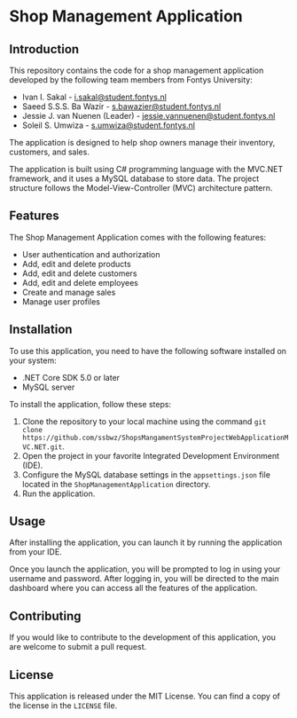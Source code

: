 # Shop Management Application

## Introduction

This repository contains the code for a shop management application developed by the following team members from Fontys University:

- Ivan I. Sakal - i.sakal@student.fontys.nl
- Saeed S.S.S. Ba Wazir - s.bawazier@student.fontys.nl
- Jessie J. van Nuenen (Leader) - jessie.vannuenen@student.fontys.nl
- Soleil S. Umwiza - s.umwiza@student.fontys.nl

The application is designed to help shop owners manage their inventory, customers, and sales. 

The application is built using C# programming language with the MVC.NET framework, and it uses a MySQL database to store data. The project structure follows the Model-View-Controller (MVC) architecture pattern.

## Features

The Shop Management Application comes with the following features:

- User authentication and authorization
- Add, edit and delete products
- Add, edit and delete customers
- Add, edit and delete employees
- Create and manage sales
- Manage user profiles

## Installation

To use this application, you need to have the following software installed on your system:

- .NET Core SDK 5.0 or later
- MySQL server

To install the application, follow these steps:

1. Clone the repository to your local machine using the command `git clone https://github.com/ssbwz/ShopsMangamentSystemProjectWebApplicationMVC.NET.git`.
2. Open the project in your favorite Integrated Development Environment (IDE).
3. Configure the MySQL database settings in the `appsettings.json` file located in the `ShopManagementApplication` directory.
4. Run the application.

## Usage

After installing the application, you can launch it by running the application from your IDE. 

Once you launch the application, you will be prompted to log in using your username and password. After logging in, you will be directed to the main dashboard where you can access all the features of the application.

## Contributing

If you would like to contribute to the development of this application, you are welcome to submit a pull request.

## License

This application is released under the MIT License. You can find a copy of the license in the `LICENSE` file.
